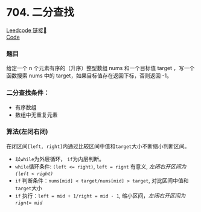 # 704. 二分查找

[Leedcode 链接🔗](https://leetcode.cn/problems/binary-search/description/)  
[Code](https://github.com/alstondu/lc/blob/main/704/704.cpp)

### 题目
给定一个 n 个元素有序的（升序）整型数组 nums 和一个目标值 target  ，写一个函数搜索 nums 中的 target，如果目标值存在返回下标，否则返回 -1。

### 二分查找条件：
+ 有序数组
+ 数组中无重复元素

### 算法(左闭右闭)
在闭区间```[left, right]```内通过比较区间中值和```target```大小不断缩小判断区间。  

+ 以```while```为外层循环， ```if```为内层判断。  
+ ```while```循环条件:  ```(left <= right)```, ```left = rignt``` 有意义, _*左闭右开区间为```(left < right)```*_
+ ```if``` 判断条件：```nums[mid] < target/nums[mid] > target```, 对比区间中值和```target```大小
+ ```if``` 执行：```left = mid + 1/right = mid - 1```, 缩小区间，_*左闭右开区间为``rignt= mid``*_

